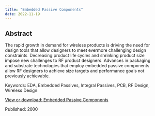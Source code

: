```yaml
---
title: "Embedded Passive Components"
date: 2022-11-19
---
```


## Abstract
The rapid growth in demand for wireless products is driving the need for design tools that allow designers to meet evermore challenging design constraints. Decreasing product life cycles and shrinking product size impose new challenges to RF product designers. Advances in packaging and substrate technologies that employ embedded passive components allow RF designers to achieve size targets and performance goals not previously achievable.

Keywords: EDA, Embedded Passives, Integral Passives, PCB, RF Design, Wireless Design

[View or download: Embedded Passive Components](https://docdevel2.github.io/jcportfolio/Embedded-Passive-Components.pdf)

Published: 2000
